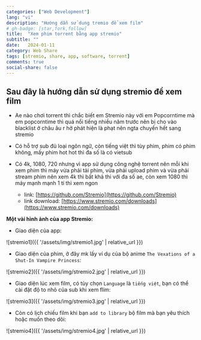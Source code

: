 ```yaml
---
categories: ["Web Development"]
lang: "vi"
description: "Hướng dẫn sử dung tremio để xem film"
# gh-badge: [star,fork,follow]
title:  "Xem phim torrent bằng app stremio"
subtitle: ""
date:   2024-01-11
category: Web Share
tags: [stremio, share, app, software, torrent]
comments: true
social-share: false
---
```


## Sau đây là hướng dẫn sử dụng stremio để xem film

- Ae nào chơi torrent thì chắc biết em Stremio này với em Popcorntime mà em popcorntime thì quá nổi tiếng nhiều năm trước nên bị cho vào blacklist ở châu âu r hở phát hiện là phạt nên ngta chuyển hết sang stremio

- Có hỗ trợ sub đủ loại ngôn ngữ, còn tiếng việt thì tùy phim, phim có phim không, mấy phim hot hot thì đa số là có vietsub

- Có 4k, 1080, 720 nhưng vì app sử dụng công nghệ torrent nên mỗi khi xem phim thì máy vừa phải tải phim, vừa phải upload phim và vừa phải stream phim nên xem 4k thì bất khả thi với đa số ae, còn xem 1080 thì máy mạnh mạnh 1 tí thì xem ngon

    * link: [https://github.com/Stremio](https://github.com/Stremio)
    * link download: [https://www.stremio.com/downloads](https://www.stremio.com/downloads)

**Một vài hình ảnh của app Stremio:**
- Giao diện của app:

![stremio1]({{ '/assets/img/stremio1.jpg' | relative_url }})

- Giao diện của phim, ở đây mk lấy ví dụ của bộ anime `The Vexations of a Shut-In Vampire Princess`:

![stremio2]({{ '/assets/img/stremio2.jpg' | relative_url }})

- Giao diện lúc xem film, có tùy chọn `Language` là `tiếng việt`, bạn có thể cài đặt độ to nhỏ của sub khi xem flim:

![stremio3]({{ '/assets/img/stremio3.jpg' | relative_url }})

- Còn có lịch chiếu film khi bạn `add to library` bộ film mà bạn yêu thích hoặc muốn theo dõi:

![stremio4]({{ '/assets/img/stremio4.jpg' | relative_url }})
